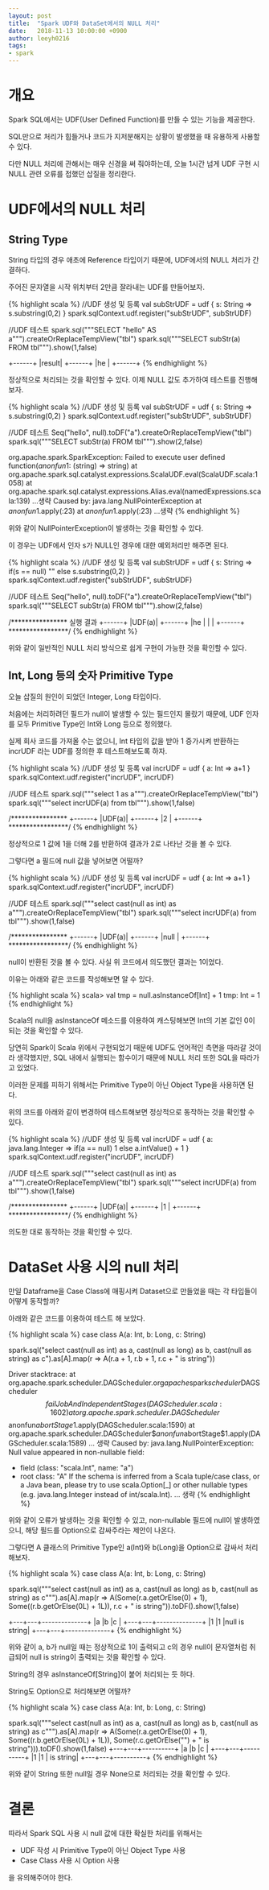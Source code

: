 ```yaml
---
layout: post
title:  "Spark UDF와 DataSet에서의 NULL 처리"
date:   2018-11-13 10:00:00 +0900
author: leeyh0216
tags:
- spark
---
```


# 개요

Spark SQL에서는 UDF(User Defined Function)를 만들 수 있는 기능을 제공한다.

SQL만으로 처리가 힘들거나 코드가 지저분해지는 상황이 발생했을 때 유용하게 사용할 수 있다.

다만 NULL 처리에 관해서는 매우 신경을 써 줘야하는데, 오늘 1시간 넘게 UDF 구현 시 NULL 관련 오류를 접했던 삽질을 정리한다.

# UDF에서의 NULL 처리

## String Type

String 타입의 경우 애초에 Reference 타입이기 때문에, UDF에서의 NULL 처리가 간결하다.

주어진 문자열을 시작 위치부터 2만큼 잘라내는 UDF를 만들어보자.

{% highlight scala %}
//UDF 생성 및 등록
val subStrUDF = udf { s: String => s.substring(0,2) }
spark.sqlContext.udf.register("subStrUDF", subStrUDF)

//UDF 테스트
spark.sql("""SELECT "hello" AS a""").createOrReplaceTempView("tbl")
spark.sql("""SELECT subStr(a) FROM tbl""").show(1,false)

+------+
|result|
+------+
|he    |
+------+
{% endhighlight %}

정상적으로 처리되는 것을 확인할 수 있다. 이제 NULL 값도 추가하여 테스트를 진행해보자.

{% highlight scala %}
//UDF 생성 및 등록
val subStrUDF = udf { s: String => s.substring(0,2) }
spark.sqlContext.udf.register("subStrUDF", subStrUDF)

//UDF 테스트
Seq("hello", null).toDF("a").createOrReplaceTempView("tbl")
spark.sql("""SELECT subStr(a) FROM tbl""").show(2,false)

org.apache.spark.SparkException: Failed to execute user defined function($anonfun$1: (string) => string)
  at org.apache.spark.sql.catalyst.expressions.ScalaUDF.eval(ScalaUDF.scala:1058)
  at org.apache.spark.sql.catalyst.expressions.Alias.eval(namedExpressions.scala:139)
  ...생략
Caused by: java.lang.NullPointerException
  at $anonfun$1.apply(<console>:23)
  at $anonfun$1.apply(<console>:23)
  ...생략
{% endhighlight %}

위와 같이 NullPointerException이 발생하는 것을 확인할 수 있다.

이 경우는 UDF에서 인자 s가 NULL인 경우에 대한 예외처리만 해주면 된다.

{% highlight scala %}
//UDF 생성 및 등록
val subStrUDF = udf { s: String => if(s == null) "" else s.substring(0,2) }
spark.sqlContext.udf.register("subStrUDF", subStrUDF)

//UDF 테스트
Seq("hello", null).toDF("a").createOrReplaceTempView("tbl")
spark.sql("""SELECT subStr(a) FROM tbl""").show(2,false)

/****************
    실행 결과
    +------+
    |UDF(a)|
    +------+
    |he    |
    |      |
    +------+
*****************/
{% endhighlight %}

위와 같이 일반적인 NULL 처리 방식으로 쉽게 구현이 가능한 것을 확인할 수 있다.

## Int, Long 등의 숫자 Primitive Type

오늘 삽질의 원인이 되었던 Integer, Long 타입이다.

처음에는 처리하려던 필드가 null이 발생할 수 있는 필드인지 몰랐기 때문에, UDF 인자를 모두 Primitive Type인 Int와 Long 등으로 정의했다.

실제 회사 코드를 가져올 수는 없으니, Int 타입의 값을 받아 1 증가시켜 반환하는 incrUDF 라는 UDF를 정의한 후 테스트해보도록 하자.

{% highlight scala %}
//UDF 생성 및 등록
val incrUDF = udf { a: Int => a+1 }
spark.sqlContext.udf.register("incrUDF", incrUDF)

//UDF 테스트
spark.sql("""select 1 as a""").createOrReplaceTempView("tbl")
spark.sql("""select incrUDF(a) from tbl""").show(1,false)

/****************
+------+
|UDF(a)|
+------+
|2     |
+------+
*****************/
{% endhighlight %}

정상적으로 1 값에 1을 더해 2를 반환하여 결과가 2로 나타난 것을 볼 수 있다.

그렇다면 a 필드에 null 값을 넣어보면 어떨까?

{% highlight scala %}
//UDF 생성 및 등록
val incrUDF = udf { a: Int => a+1 }
spark.sqlContext.udf.register("incrUDF", incrUDF)

//UDF 테스트
spark.sql("""select cast(null as int) as a""").createOrReplaceTempView("tbl")
spark.sql("""select incrUDF(a) from tbl""").show(1,false)

/****************
+------+
|UDF(a)|
+------+
|null  |
+------+
*****************/
{% endhighlight %}

null이 반환된 것을 볼 수 있다. 사실 위 코드에서 의도했던 결과는 1이었다.

이유는 아래와 같은 코드를 작성해보면 알 수 있다.

{% highlight scala %}
scala> val tmp = null.asInstanceOf[Int] + 1
tmp: Int = 1
{% endhighlight %}

Scala의 null을 asInstanceOf 메소드를 이용하여 캐스팅해보면 Int의 기본 값인 0이 되는 것을 확인할 수 있다.

당연히 Spark이 Scala 위에서 구현되었기 때문에 UDF도 언어적인 측면을 따라갈 것이라 생각했지만, SQL 내에서 실행되는 함수이기 때문에 NULL 처리 또한 SQL을 따라가고 있었다.

이러한 문제를 피하기 위해서는 Primitive Type이 아닌 Object Type을 사용하면 된다.

위의 코드를 아래와 같이 변경하여 테스트해보면 정상적으로 동작하는 것을 확인할 수 있다.

{% highlight scala %}
//UDF 생성 및 등록
val incrUDF = udf { a: java.lang.Integer => if(a == null) 1 else a.intValue() + 1 }
spark.sqlContext.udf.register("incrUDF", incrUDF)

//UDF 테스트
spark.sql("""select cast(null as int) as a""").createOrReplaceTempView("tbl")
spark.sql("""select incrUDF(a) from tbl""").show(1,false)

/****************
+------+
|UDF(a)|
+------+
|1     |
+------+
*****************/
{% endhighlight %}

의도한 대로 동작하는 것을 확인할 수 있다.

# DataSet 사용 시의 null 처리

만일 Dataframe을 Case Class에 매핑시켜 Dataset으로 만들었을 때는 각 타입들이 어떻게 동작할까?

아래와 같은 코드를 이용하여 테스트 해 보았다.

{% highlight scala %}
case class A(a: Int, b: Long, c: String)

spark.sql("select cast(null as int) as a, cast(null as long) as b, cast(null as string) as c").as[A].map(r => A(r.a + 1, r.b + 1, r.c + " is string"))

Driver stacktrace:
  at org.apache.spark.scheduler.DAGScheduler.org$apache$spark$scheduler$DAGScheduler$$failJobAndIndependentStages(DAGScheduler.scala:1602)
  at org.apache.spark.scheduler.DAGScheduler$$anonfun$abortStage$1.apply(DAGScheduler.scala:1590)
  at org.apache.spark.scheduler.DAGScheduler$$anonfun$abortStage$1.apply(DAGScheduler.scala:1589)
  ... 생략
Caused by: java.lang.NullPointerException: Null value appeared in non-nullable field:
- field (class: "scala.Int", name: "a")
- root class: "A"
If the schema is inferred from a Scala tuple/case class, or a Java bean, please try to use scala.Option[_] or other nullable types (e.g. java.lang.Integer instead of int/scala.Int).
... 생략
{% endhighlight %}

위와 같이 오류가 발생하는 것을 확인할 수 있고, non-nullable 필드에 null이 발생하였으니, 해당 필드를 Option으로 감싸주라는 제안이 나온다.

그렇다면 A 클래스의 Primitive Type인 a(Int)와 b(Long)을 Option으로 감싸서 처리해보자.

{% highlight scala %}
case class A(a: Int, b: Long, c: String)

spark.sql("""select cast(null as int) as a, cast(null as long) as b, cast(null as string) as c""").as[A].map(r => A(Some(r.a.getOrElse(0) + 1), Some((r.b.getOrElse(0L) + 1L)), r.c + " is string")).toDF().show(1,false)

+---+---+--------------+
|a  |b  |c             |
+---+---+--------------+
|1  |1  |null is string|
+---+---+--------------+
{% endhighlight %}

위와 같이 a, b가 null일 때는 정상적으로 1이 출력되고 c의 경우 null이 문자열처럼 취급되어 null is string이 출력되는 것을 확인할 수 있다.

String의 경우 asInstanceOf[String]이 붙어 처리되는 듯 하다.

String도 Option으로 처리해보면 어떨까?

{% highlight scala %}
case class A(a: Int, b: Long, c: String)

spark.sql("""select cast(null as int) as a, cast(null as long) as b, cast(null as string) as c""").as[A].map(r => A(Some(r.a.getOrElse(0) + 1), Some((r.b.getOrElse(0L) + 1L)), Some(r.c.getOrElse("") + " is string"))).toDF().show(1,false)
+---+---+----------+
|a  |b  |c         |
+---+---+----------+
|1  |1  | is string|
+---+---+----------+
{% endhighlight %}

위와 같이 String 또한 null일 경우 None으로 처리되는 것을 확인할 수 있다.

# 결론

따라서 Spark SQL 사용 시 null 값에 대한 확실한 처리를 위해서는

* UDF 작성 시 Primitive Type이 아닌 Object Type 사용
* Case Class 사용 시 Option 사용

을 유의해주어야 한다.